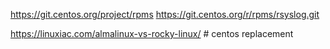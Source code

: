 
https://git.centos.org/project/rpms
https://git.centos.org/r/rpms/rsyslog.git

https://linuxiac.com/almalinux-vs-rocky-linux/ # centos replacement
